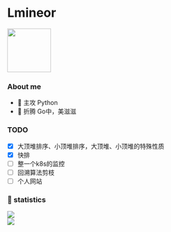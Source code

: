 <h1 align="left">Lmineor</h1>

<img src="https://media.giphy.com/media/WUlplcMpOCEmTGBtBW/giphy.gif" width="100">

### About me

- 🔭 主攻 Python
- 🌱 折腾 Go中，美滋滋

### TODO

- [x] 大顶堆排序、小顶堆排序，大顶堆、小顶堆的特殊性质
- [x] 快排
- [ ] 整一个k8s的监控
- [ ] 回溯算法剪枝
- [ ] 个人网站

### 🙈 statistics

<div>
  <div>
    <img src="https://github-readme-stats.vercel.app/api/top-langs/?username=Lmineor&theme=radical&layout=compact&langs_count=6" />
  </div>
  <div>
    <img src="https://github-readme-stats.vercel.app/api?username=Lmineor&&show_icons=true&theme=radical&line_height=27&v=5&count_private=true"/>
  </div>
</div>


